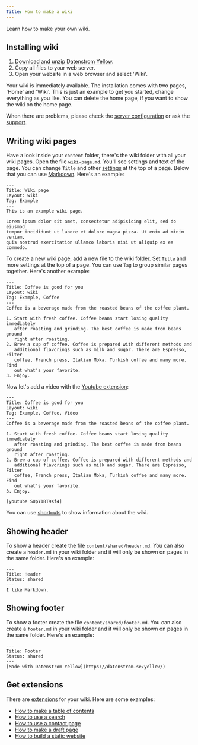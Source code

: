 ```yaml
---
Title: How to make a wiki
---
```

Learn how to make your own wiki.

## Installing wiki

1. [Download and unzip Datenstrom Yellow](https://github.com/datenstrom/yellow/archive/master.zip).
2. Copy all files to your web server.
3. Open your website in a web browser and select 'Wiki'.

Your wiki is immediately available. The installation comes with two pages, 'Home' and 'Wiki'. This is just an example to get you started, change everything as you like. You can delete the home page, if you want to show the wiki on the home page.

When there are problems, please check the [server configuration](troubleshooting) or ask the [support](./).

## Writing wiki pages

Have a look inside your `content` folder, there's the wiki folder with all your wiki pages. Open the file `wiki-page.md`. You'll see settings and text of the page. You can change `Title` and other [settings](markdown-cheat-sheet#settings) at the top of a page. Below that you can use [Markdown](markdown-cheat-sheet). Here's an example:

```
---
Title: Wiki page
Layout: wiki
Tag: Example
---
This is an example wiki page. 

Lorem ipsum dolor sit amet, consectetur adipisicing elit, sed do eiusmod 
tempor incididunt ut labore et dolore magna pizza. Ut enim ad minim veniam, 
quis nostrud exercitation ullamco laboris nisi ut aliquip ex ea commodo. 
```

To create a new wiki page, add a new file to the wiki folder. Set `Title` and more settings at the top of a page. You can use `Tag` to group similar pages together. Here's another example:

```
---
Title: Coffee is good for you
Layout: wiki
Tag: Example, Coffee
---
Coffee is a beverage made from the roasted beans of the coffee plant.

1. Start with fresh coffee. Coffee beans start losing quality immediately 
   after roasting and grinding. The best coffee is made from beans ground 
   right after roasting. 
2. Brew a cup of coffee. Coffee is prepared with different methods and 
   additional flavorings such as milk and sugar. There are Espresso, Filter 
   coffee, French press, Italian Moka, Turkish coffee and many more. Find 
   out what's your favorite.
3. Enjoy.
```

Now let's add a video with the [Youtube extension](https://github.com/datenstrom/yellow-extensions/tree/master/features/youtube):

```
---
Title: Coffee is good for you
Layout: wiki
Tag: Example, Coffee, Video
---
Coffee is a beverage made from the roasted beans of the coffee plant.

1. Start with fresh coffee. Coffee beans start losing quality immediately 
   after roasting and grinding. The best coffee is made from beans ground 
   right after roasting. 
2. Brew a cup of coffee. Coffee is prepared with different methods and 
   additional flavorings such as milk and sugar. There are Espresso, Filter 
   coffee, French press, Italian Moka, Turkish coffee and many more. Find 
   out what's your favorite.
3. Enjoy.

[youtube SUpY1BT9Xf4]
```

You can use [shortcuts](https://github.com/datenstrom/yellow-extensions/tree/master/features/wiki#how-to-show-wiki-information) to show information about the wiki.

## Showing header

To show a header create the file `content/shared/header.md`. You can also create a `header.md` in your wiki folder and it will only be shown on pages in the same folder. Here's an example:

```
---
Title: Header
Status: shared
---
I like Markdown.
```

## Showing footer

To show a footer create the file `content/shared/footer.md`. You can also create a `footer.md` in your wiki folder and it will only be shown on pages in the same folder. Here's an example:

```
---
Title: Footer
Status: shared
---
[Made with Datenstrom Yellow](https://datenstrom.se/yellow/)
```

## Get extensions

There are [extensions](https://github.com/datenstrom/yellow-extensions) for your wiki. Here are some examples:

* [How to make a table of contents](https://github.com/datenstrom/yellow-extensions/tree/master/features/toc)
* [How to use a search](https://github.com/datenstrom/yellow-extensions/tree/master/features/search)
* [How to use a contact page](https://github.com/datenstrom/yellow-extensions/tree/master/features/contact)
* [How to make a draft page](https://github.com/datenstrom/yellow-extensions/tree/master/features/draft)
* [How to build a static website](https://github.com/datenstrom/yellow-extensions/tree/master/features/command)
